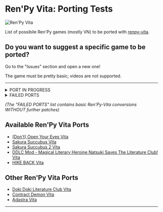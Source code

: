 # Ren'Py Vita: Porting Tests


![Ren'Py Vita](https://i.ibb.co/MB8wvG6/Tk-L6-PRey-H926q-Ph9utlp-Nv6-HUihn-I6-X0-RUh-Gnlg-sc.webp)

List of possibile Ren'Py games (mostly VN) to be ported with [renpy-vita](https://github.com/SonicMastr/renpy-vita).



## Do you want to suggest a specific game to be ported? 
Go to the "Issues" section and open a new one! 

The game must be pretty basic; videos are not supported.

---


<details><summary>PORT IN PROGRESS</summary>
<p>

#### WORKING ON:
      - Sakura Succubus III
      - Sakura Succubus IV
  
 #### FUTURE TESTS:
      - Sakura Sadist
      - Maid Mansion
      - Katawa Shoujo
      - Coming Out on Top
      - Harvest December: Reharvested
      - Higurashi Matsuri
      - Fall of drop-Sound into prison
      - Fatal Twelve
      - Coffee Talk!
      - Kiss for the Petals: Maidens of Michael renpy
      - Chemically Bonded
      - Dark Nights / https://pinlin.itch.io/darknights
      - Down on the Corner / https://lemmasoft.renai.us/forums/viewtopic.php?f=11&t=6973
      - Locked-In / https://renai.us/game/locked-in
      - Mein Waifu Is the Führer / 
      - My Neighbor is a Yandere!? / https://vndb.org/v21493
      - No One But You / https://vndb.org/v17564
      - The Censor / https://vndb.org/v17749
      - Immortal Snake Nest
      - Stillwater
      - The Language of Love
      - Ascendant Hearts
      - Anomie
      - Chaos Head NoAH's fan made remake
      - Loren The Amazon Princess

</p>
</details>

<details><summary>FAILED PORTS</summary>
<p>

      
 #### UNAVOIDABLE REN'PY ERROR DURING GAME SESSION:
      - Sakura Dungeon (1st fight)
      - Milk Outside a Bag of Milk Outside a Bag of Milk (Opening cutscenes and starting the main game)

  
 #### DOESN'T BOOT:
      - Toketsu
      - Analogue - A Hate Story
      - Strike The Light
      - Hate Plus
      - Long Live the Queen
      - Over The Hills And Far Away
</p>
</details>

_(The "FAILED PORTS" list contains basic Ren'Py-Vita conversions WITHOUT further patches)_

## Available Ren'Py Vita Ports
- [(Don't) Open Your Eyes Vita](https://github.com/SilverCrow2323/Don-t-OpenYourVita)
- [Sakura Succubus Vita](https://github.com/SilverCrow2323/Sakura-Succubus-Vita)
- [Sakura Succubus 2 Vita](https://github.com/SilverCrow2323/Sakura-Succubus-2-Vita)
- [DDLC Mod - Magical Literary Heroine Natsuki Saves The Literature Club! Vita](https://github.com/SilverCrow2323/Magical-Literary-Heroine-Natsuki-Saves-The-Literature-Club-Vita)
- [HIKE BACK Vita](https://github.com/SilverCrow2323/HIKE-BACK-Vita)

## Other Ren'Py Vita Ports
- [Doki Doki Literature Club Vita](https://github.com/SonicMastr/Doki-Doki-Literature-Club-Vita)<br>
- [Contract Demon Vita](https://github.com/SonicMastr/Contract-Demon-Vita)
- [Adastra Vita](https://www.reddit.com/r/Adastra_/comments/tctmeg/port_of_adastra_for_the_ps_vita/)

---


